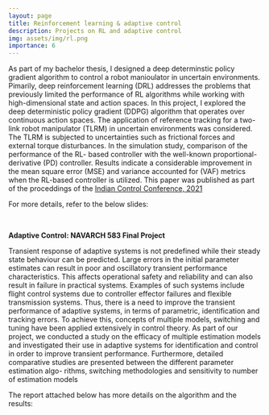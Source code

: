 ```yaml
---
layout: page
title: Reinforcement learning & adaptive control
description: Projects on RL and adaptive control
img: assets/img/rl.png
importance: 6
---
```


As part of my bachelor thesis, I designed a deep determinstic policy gradient algorithm to control a robot manioulator in uncertain environments. Pimarily, deep reinforcement learning (DRL) addresses the
problems that previously limited the performance of RL algorithms while working with high-dimensional state and action
spaces. In this project, I explored the deep deterministic policy gradient (DDPG) algorithm that operates over continuous action spaces. The application of reference tracking for a two-
link robot manipulator (TLRM) in uncertain environments was considered. The TLRM is subjected to uncertainties such
as frictional forces and external torque disturbances. In the simulation study, comparison of the performance of the RL-
based controller with the well-known proportional-derivative (PD) controller. Results indicate a considerable improvement
in the mean square error (MSE) and variance accounted for (VAF) metrics when the RL-based controller is utilized. This paper was published as part of the proceddings of the [Indian Control Conference, 2021](https://ieeexplore.ieee.org/document/9703155)

For more details, refer to the below slides: 

<object data="/assets/pdf/ICC_Presentation.pdf" width="1000" height="1000" type='application/pdf'></object>

&nbsp;
&nbsp;

**Adaptive Control: NAVARCH 583 Final Project** 

Transient response of adaptive systems is not predefined while their steady state behaviour can
be predicted. Large errors in the initial parameter estimates can result in poor and oscillatory
transient performance characteristics. This affects operational safety and reliability and can also
result in failure in practical systems. Examples of such systems include flight control systems
due to controller effector failures and flexible transmission systems. Thus, there is a need
to improve the transient performance of adaptive systems, in terms of parametric, identification
and tracking errors. To achieve this, concepts of multiple models, switching and tuning have
been applied extensively in control theory. As part of our project, we conducted
a study on the efficacy of multiple estimation models and investigated their use in adaptive
systems for identification and control in order to improve transient performance. Furthermore,
detailed comparative studies are presented between the different parameter estimation algo-
rithms, switching methodologies and sensitivity to number of estimation models 

The report attached below has more details on the algorithm and the results: 

<object data="/assets/pdf/NA_583_Report.pdf" width="1000" height="1000" type='application/pdf'></object>

